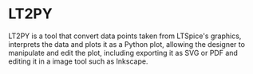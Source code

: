 # LT2PY

LT2PY is a tool that convert data points taken from LTSpice's graphics, interprets the data and plots it as a Python plot, allowing the designer to manipulate and edit the plot, including exporting it as SVG or PDF and editing it in a image tool such as Inkscape.
